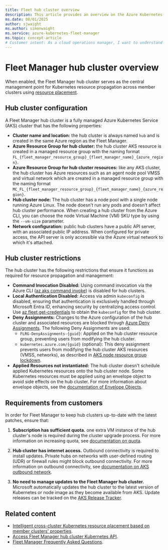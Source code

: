```yaml
---
title: Fleet hub cluster overview
description: This article provides an overview on the Azure Kubernetes Fleet Manager hub cluster.
ms.date: 08/01/2025
author: sjwaight
ms.author: simonwaight
ms.service: azure-kubernetes-fleet-manager
ms.topic: concept-article
# Customer intent: As a cloud operations manager, I want to understand how the Azure Kubernetes Fleet Manager manages hub cluster works, so that I can identify Azure resources associated with it and what I can and can't manage.
---
```


# Fleet Manager hub cluster overview

When enabled, the Fleet Manager hub cluster serves as the central management point for Kubernetes resource propagation across member clusters using [resource placement](./concepts-resource-propagation.md).

## Hub cluster configuration

A Fleet Manager hub cluster is a fully managed Azure Kubernetes Service (AKS) cluster that has the following properties:

- **Cluster name and location:** the hub cluster is always named `hub` and is created in the same Azure region as the Fleet Manager.
- **Azure Resource Group for hub cluster:** the hub cluster AKS resource is created in a managed resource group with the naming format `FL_{fleet_manager_resource_group}_{fleet_manager_name}_{azure_region}`.
- **Azure Resource Group for hub cluster resources:** like any AKS cluster, the hub cluster has Azure resources such as an agent node pool VMSS and virtual network which are created in a managed resource group with the naming format `MC_FL_{fleet_manager_resource_group}_{fleet_manager_name}_{azure_region}`.
- **Hub cluster node:** The hub cluster has a node pool with a single node running Azure Linux. The node doesn't run any pods and doesn't affect hub cluster performance. When creating a hub cluster from the Azure CLI, you can choose the node Virtual Machine (VM) SKU type by using the `--vm-size` parameter. 
- **Network configuration:** public hub clusters have a public API server, with an associated public IP address. When configured for private access, the API server is only accessible via the Azure virtual network to which it's attached.

## Hub cluster restrictions

The hub cluster has the following restrictions that ensure it functions as required for resource propagation and management:

- **Command Invocation Disabled:** Using command invocation via the Azure CLI ([az aks command invoke][aks-access-private-cluster]) is disabled for hub clusters.
- **Local Authentication Disabled:** Access via admin `kubeconfig` is disabled, ensuring that authentication is exclusively handled through Microsoft Entra ID, enhancing security by centralizing access control. Use [az fleet get-credentials][fleet-get-credentials] to obtain the `kubeconfig` for the hub cluster.
- **Deny Assignments:** Changes to the Azure configuration of the hub cluster and associated resources are blocked through [Azure Deny Assignments][azure-deny-assignments]. The following Deny Assignments are used:
  - `FLRG-DenyAssignments-{guid}`: Applied on the hub cluster resource group, preventing users from modifying the hub cluster.
  - `kubernetes.azure.com/{guid}` (optional): This deny assignment prevents users from modifying the hub cluster AKS resources (VMSS, networks), as described in [AKS node resource group lockdown][aks-nrg-lockdown].
- **Applied Resources not instantiated:** The hub cluster doesn't schedule applied Kubernetes resources onto the hub cluster node. Some Kubernetes resources must be applied using an envelope object to avoid side effects on the hub cluster. For more information about envelope objects, see the [documentation of Envelope Objects](./quickstart-envelope-reserved-resources.md).

## Requirements from customers

In order for Fleet Manager to keep hub clusters up-to-date with the latest patches, ensure that:

1. **Subscription has sufficient quota.** one extra VM instance of the hub cluster's node is required during the cluster upgrade process. For more information on increasing quota, see [documentation on quota][quotas-regional-quota-requests].

1. **Hub cluster has internet access.** Outbound connectivity is required to install updates. Private hubs on networks with user-defined routing (UDR) or firewall rules might block outbound connectivity. For more information on outbound connectivity, see [documentation on AKS outbound network][aks-outbound-rules-control-egress].

1. **No need to manage updates to the Fleet Manager hub cluster.** Microsoft automatically updates the hub cluster to the latest version of Kubernetes or node image as they become available from AKS. Update releases can be tracked on the [AKS Release Tracker][aks-release-status].

## Related content

* [Intelligent cross-cluster Kubernetes resource placement based on member clusters' properties](./intelligent-resource-placement.md).
* [Access Fleet Manager hub cluster Kubernetes API](./access-fleet-hub-cluster-kubernetes-api.md).
* [Fleet Manager Frequently Asked Questions](./faq.md).

<!-- LINKS -->
[aks-nrg-lockdown]: /azure/aks/node-resource-group-lockdown
[aks-outbound-rules-control-egress]: /azure/aks/outbound-rules-control-egress
[aks-access-private-cluster]: /azure/aks/access-private-cluster
[fleet-get-credentials]: /cli/azure/fleet#az-fleet-get-credentials
[quotas-regional-quota-requests]: /azure/quotas/regional-quota-requests
[azure-deny-assignments]: /azure/role-based-access-control/deny-assignments

<!-- LINKS - external -->
[aks-release-status]: https://releases.aks.azure.com
